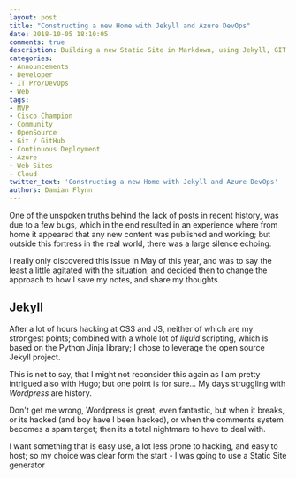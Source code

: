 ```yaml
---
layout: post
title: "Constructing a new Home with Jekyll and Azure DevOps"
date: 2018-10-05 18:10:05
comments: true
description: Building a new Static Site in Markdown, using Jekyll, GIT Flow and Azure DevOps
categories:
- Announcements
- Developer
- IT Pro/DevOps
- Web
tags:
- MVP
- Cisco Champion
- Community
- OpenSource
- Git / GitHub
- Continuous Deployment
- Azure
- Web Sites
- Cloud
twitter_text: 'Constructing a new Home with Jekyll and Azure DevOps'
authors: Damian Flynn
---
```


One of the unspoken truths behind the lack of posts in recent history, was due to a few bugs, which in the end resulted in an experience where from home it appeared that any new content was published and working; but outside this fortress in the real world, there was a large silence echoing.

I really only discovered this issue in May of this year, and was to say the least a little agitated with the situation, and decided then to change the approach to how I save my notes, and share my thoughts.

## Jekyll

After a lot of hours hacking at CSS and JS, neither of which are my strongest points; combined with a whole lot of *liquid* scripting, which is based on the Python Jinja library; I chose to leverage the open source Jekyll project.

This is not to say, that I might not reconsider this again as I am pretty intrigued also with Hugo; but one point is for sure... My days struggling with *Wordpress* are history. 

Don't get me wrong, Wordpress is great, even fantastic, but when it breaks, or its hacked (and boy have I been hacked), or when the comments system becomes a spam target; then its a total nightmare to have to deal with.

I want something that is easy use, a lot less prone to hacking, and easy to host; so my choice was clear form the start - I was going to use a Static Site generator

